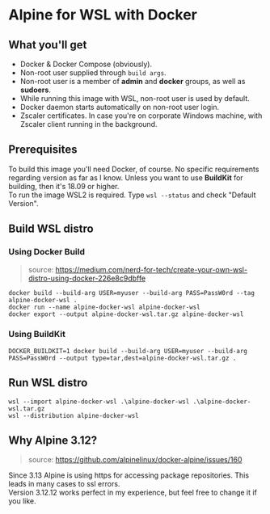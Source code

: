 # Alpine for WSL with Docker
## What you'll get
* Docker & Docker Compose (obviously).
* Non-root user supplied through `build args`.
* Non-root user is a member of **admin** and **docker** groups, as well as **sudoers**.
* While running this image with WSL, non-root user is used by default.
* Docker daemon starts automatically on non-root user login.
* Zscaler certificates. In case you're on corporate Windows machine, with Zscaler client running in the background.

## Prerequisites
To build this image you'll need Docker, of course. No specific requirements regarding version as far as I know. Unless you want to use **BuildKit** for building, then it's 18.09 or higher.  
To run the image WSL2 is required. Type `wsl --status` and check "Default Version".

## Build WSL distro
### Using Docker Build
> source: https://medium.com/nerd-for-tech/create-your-own-wsl-distro-using-docker-226e8c9dbffe
```
docker build --build-arg USER=myuser --build-arg PASS=PassW0rd --tag alpine-docker-wsl .
docker run --name alpine-docker-wsl alpine-docker-wsl
docker export --output alpine-docker-wsl.tar.gz alpine-docker-wsl
```
### Using BuildKit
```
DOCKER_BUILDKIT=1 docker build --build-arg USER=myuser --build-arg PASS=PassW0rd --output type=tar,dest=alpine-docker-wsl.tar.gz .
```

## Run WSL distro
```
wsl --import alpine-docker-wsl .\alpine-docker-wsl .\alpine-docker-wsl.tar.gz
wsl --distribution alpine-docker-wsl
```

## Why Alpine 3.12?
> source: https://github.com/alpinelinux/docker-alpine/issues/160

Since 3.13 Alpine is using https for accessing package repositories. This leads in many cases to ssl errors.  
Version 3.12.12 works perfect in my experience, but feel free to change it if you like.